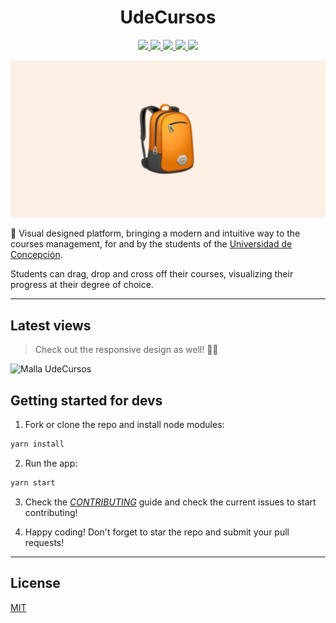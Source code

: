 <p align="center">
  <h1 align="center">UdeCursos</h1>
  <p align="center">
      <a href="https://www.mongodb.com/">
      <img
        src="https://img.shields.io/badge/MongoDB-%234ea94b.svg?style=for-the-badge&logo=mongodb&logoColor=white"
        target="_blank" rel="noopener noreferrer"
      />
    </a>
    <a href="https://reactjs.org/">
      <img 
        src="https://img.shields.io/badge/React-20232A?style=for-the-badge&logo=react&logoColor=61DAFB"
        target="_blank" rel="noopener noreferrer"
      />
    </a>
    <a href="https://redux.js.org/">
      <img 
        src="https://img.shields.io/badge/Redux-593D88?style=for-the-badge&logo=redux&logoColor=white"
        target="_blank" rel="noopener noreferrer"
       />
    </a>
    <a href="https://sass-lang.com/">
      <img 
        src="https://img.shields.io/badge/Sass-CC6699?style=for-the-badge&logo=sass&logoColor=white"
        target="_blank" rel="noopener noreferrer"
       />
    </a>
    <a href="https://yarnpkg.com/">
      <img 
        src="https://img.shields.io/badge/Yarn-2C8EBB?style=for-the-badge&logo=yarn&logoColor=white"
        target="_blank" rel="noopener noreferrer"
       />
    </a>
  </p>
</p>


![image](assets/banner.png)



🎒 Visual designed platform, bringing a modern and intuitive way to the courses management, for and by the students of the [Universidad de Concepción](https://admision.udec.cl/).

Students can drag, drop and cross off their courses, visualizing their progress at their degree of choice.

---
## Latest views
> Check out the responsive design as well! 📲👀

![Malla UdeCursos](assets/demo.gif)

## Getting started for devs
1. Fork or clone the repo and install node modules:
```bash
yarn install
```

2. Run the app:
```bash
yarn start
```

3. Check the [_CONTRIBUTING_](CONTRIBUTING.md) guide and check the current issues to start contributing!

4. Happy coding!
Don't forget to star the repo and submit your pull requests!

---

## License
[MIT](LICENSE)
